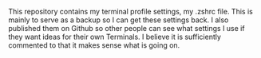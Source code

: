 This repository contains my terminal profile settings, my .zshrc file. This is mainly to serve as a backup so I can get these settings back. I also published them on Github so other people can see what settings I use if they want ideas for their own Terminals. I believe it is sufficiently commented to that it makes sense what is going on. 
